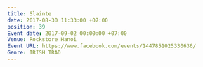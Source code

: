 ```yaml
---
title: Slainte
date: 2017-08-30 11:33:00 +07:00
position: 39
Event date: 2017-09-02 00:00:00 +07:00
Venue: Rockstore Hanoi
Event URL: https://www.facebook.com/events/1447851025330636/
Genre: IRISH TRAD
---
```



